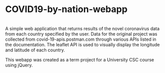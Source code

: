 # COVID19-by-nation-webapp
<br>
A simple web application that returns results of the novel coronavirus data from each country specified by the user. Data for the original project was collected from covid-19-apis.postman.com through various APIs listed in the documentation. The leaflet API is used to visually display the longitude and latitude of each country.

This webapp was created as a term project for a University CSC course using jQuery.
